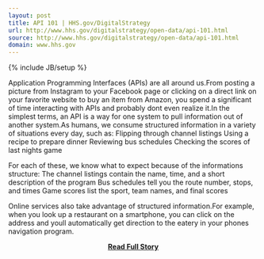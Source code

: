 ```yaml
---
layout: post
title: API 101 | HHS.gov/DigitalStrategy
url: http://www.hhs.gov/digitalstrategy/open-data/api-101.html
source: http://www.hhs.gov/digitalstrategy/open-data/api-101.html
domain: www.hhs.gov
---
```

{% include JB/setup %}<p>Application Programming Interfaces (APIs) are all around us.From posting a picture from Instagram to your Facebook page or clicking on a direct link on your favorite website to buy an item from Amazon, you spend a significant of time interacting with APIs and probably dont even realize it.In the simplest terms, an API is a way for one system to pull information out of another system.As humans, we consume structured information in a variety of situations every day, such as:
  		Flipping through channel listings
  		Using a recipe to prepare dinner
  		Reviewing bus schedules
  		Checking the scores of last nights game
 
For each of these, we know what to expect because of the informations structure:
  		The channel listings contain the name, time, and a short description of the program
  		Bus schedules tell you the route number, stops, and times
  		Game scores list the sport, team names, and final scores
 
 Online services also take advantage of structured information.For example, when you look up a restaurant on a smartphone, you can click on the address and youll automatically get direction to the eatery in your phones navigation program.</p>
<center><p><a href="http://www.hhs.gov/digitalstrategy/open-data/api-101.html" style='padding:25px; font-sze:18px; font-weight: bold;'>Read Full Story</a></p></center>
